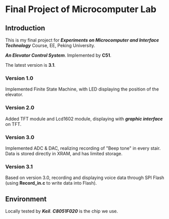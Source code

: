 # Final Project of Microcomputer Lab

## Introduction
This is my final project for ___Experiments on Microcomputer and Interface Technology___ Course, EE, Peking University.

___An Elevator Control System___.
Implemented by __C51__.

The latest version is __3.1__.

### Version 1.0
Implemented Finite State Machine, with LED displaying the position of the elevator.

### Version 2.0
Added TFT module and Lcd1602 module, displaying with ___graphic interface___ on TFT.

### Version 3.0
Implemented ADC & DAC, realizing recording of "Beep tone" in every stair. Data is stored directly in XRAM, and has limited storage.

### Version 3.1
Based on version 3.0, recording and displaying voice data through SPI Flash (using __Record_in.c__ to write data into Flash).

## Environment
Locally tested by ___Keil___. ___C8051F020___ is the chip we use.